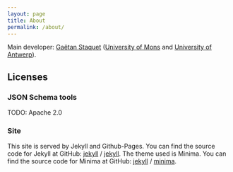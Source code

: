 ```yaml
---
layout: page
title: About
permalink: /about/
---
```


Main developer: [Gaëtan Staquet](http://informatique.umons.ac.be/staff/Staquet.Gaetan/) ([University of Mons](https://web.umons.ac.be/en/) and [University of Antwerp](https://www.uantwerpen.be/en/)).

## Licenses
### JSON Schema tools
TODO: Apache 2.0

### Site
This site is served by Jekyll and Github-Pages.
You can find the source code for Jekyll at GitHub:
[jekyll][jekyll-organization] /
[jekyll](https://github.com/jekyll/jekyll).
The theme used is Minima.
You can find the source code for Minima at GitHub:
[jekyll][jekyll-organization] /
[minima](https://github.com/jekyll/minima).


[jekyll-organization]: https://github.com/jekyll
